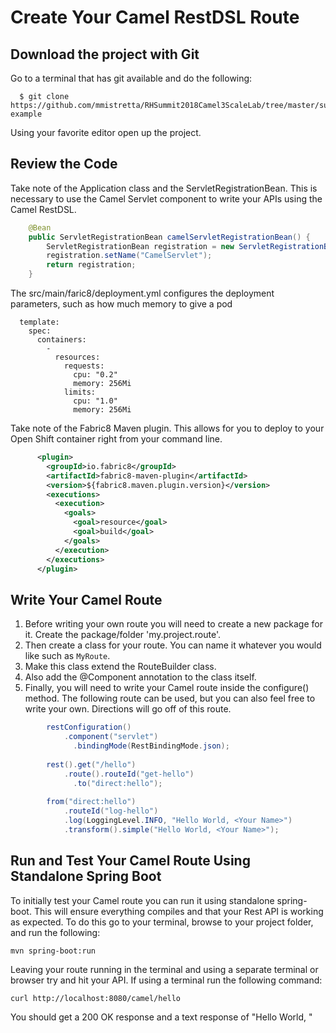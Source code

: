 # Create Your Camel RestDSL Route

## Download the project with Git
Go to a terminal that has git available and do the following:
```
  $ git clone https://github.com/mmistretta/RHSummit2018Camel3ScaleLab/tree/master/summit-example
```
Using your favorite editor open up the project.  
  
## Review the Code
Take note of the Application class and the ServletRegistrationBean.  This is necessary to use the Camel Servlet component to write your APIs using the Camel RestDSL. 
```java
    @Bean
    public ServletRegistrationBean camelServletRegistrationBean() {
        ServletRegistrationBean registration = new ServletRegistrationBean(new CamelHttpTransportServlet(),"/camel/*");
        registration.setName("CamelServlet");
        return registration;
    }
```
The src/main/faric8/deployment.yml configures the deployment parameters, such as how much memory to give a pod

```spec:
  template:
    spec:
      containers:
        - 
          resources:
            requests:
              cpu: "0.2"
              memory: 256Mi
            limits:
              cpu: "1.0"
              memory: 256Mi
```

Take note of the Fabric8 Maven plugin.  This allows for you to deploy to your Open Shift container right from your command line.

```xml
      <plugin>
        <groupId>io.fabric8</groupId>
        <artifactId>fabric8-maven-plugin</artifactId>
        <version>${fabric8.maven.plugin.version}</version>
        <executions>
          <execution>
            <goals>
              <goal>resource</goal>
              <goal>build</goal>
            </goals>
          </execution>
        </executions>
      </plugin>
```
  
## Write Your Camel Route
1. Before writing your own route you will need to create a new package for it.  Create the package/folder 'my.project.route'.
2. Then create a class for your route.  You can name it whatever you would like such as `MyRoute`. 
3. Make this class extend the RouteBuilder class. 
4. Also add the @Component annotation to the class itself. 
5. Finally, you will need to write your Camel route inside the configure() method.  The following route can be used, but you can also feel free to write your own.  Directions will go off of this route.
```java
        restConfiguration()
        	.component("servlet")
    		  .bindingMode(RestBindingMode.json);
          
        rest().get("/hello")
        	.route().routeId("get-hello")
    		  .to("direct:hello");
          
        from("direct:hello")
        	.routeId("log-hello")
        	.log(LoggingLevel.INFO, "Hello World, <Your Name>")
        	.transform().simple("Hello World, <Your Name>");
```

## Run and Test Your Camel Route Using Standalone Spring Boot
To initially test your Camel route you can run it using standalone spring-boot.  This will ensure everything compiles and that your Rest API is working as expected. To do this go to your terminal, browse to your project folder, and run the following:
```
mvn spring-boot:run
```
Leaving your route running in the terminal and using a separate terminal or browser try and hit your API.  If using a terminal run the following command:
```
curl http://localhost:8080/camel/hello
```
You should get a 200 OK response and a text response of "Hello World, <Your Name>"

